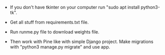 - If you don't have tkinter on your computer 
run "sudo apt install python3-tk".

- Get all stuff from requirements.txt file.

- Run runme.py file to download weights file.

- Then work with Pine like with simple Django project. 
Make migrations with "python3 manage.py migrate" and use app.
